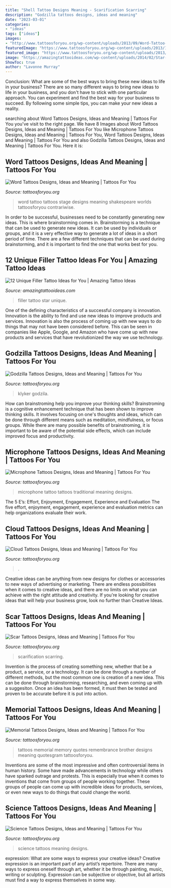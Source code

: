 ```yaml
---
title: "Shell Tattoo Designs Meaning - Scarification Scarring"
description: "Godzilla tattoos designs, ideas and meaning"
date: "2023-03-01"
categories:
- "ideas"
tags: ["ideas"]
images:
- "http://www.tattoosforyou.org/wp-content/uploads/2013/09/Word-Tattoo-768x1024.jpg"
featuredImage: "https://www.tattoosforyou.org/wp-content/uploads/2013/11/Tattoo-Scarring-768x1024.jpg"
featured_image: "https://www.tattoosforyou.org/wp-content/uploads/2013/11/Tattoo-Scarring-768x1024.jpg"
image: "https://amazingtattooideas.com/wp-content/uploads/2014/02/Star-filler-tattoo1.jpg"
ShowToc: true
author: "Lavonne Murray"
---
```



Conclusion: What are some of the best ways to bring these new ideas to life in your business?
There are so many different ways to bring new ideas to life in your business, and you don't have to stick with one particular approach. You can experiment and find the best way for your business to succeed. By following some simple tips, you can make your new ideas a reality.

	

		
searching about Word Tattoos Designs, Ideas and Meaning | Tattoos For You you've visit to the right page. We have 8 Images about Word Tattoos Designs, Ideas and Meaning | Tattoos For You like Microphone Tattoos Designs, Ideas and Meaning | Tattoos For You, Word Tattoos Designs, Ideas and Meaning | Tattoos For You and also Godzilla Tattoos Designs, Ideas and Meaning | Tattoos For You. Here it is:
		
    
## Word Tattoos Designs, Ideas And Meaning | Tattoos For You

<img loading=lazy src="http://www.tattoosforyou.org/wp-content/uploads/2013/09/Word-Tattoo-768x1024.jpg" onerror="this.onerror=null;this.src='https://tse4.mm.bing.net/th?id=OIP.a9B56tqR48Ijfq0lV76OYgHaJ4&amp;pid=15.1';" alt="Word Tattoos Designs, Ideas and Meaning | Tattoos For You">

_Source: tattoosforyou.org_

>word tattoo tattoos stage designs meaning shakespeare worlds tattoosforyou contrariwise. 

	

In order to be successful, businesses need to be constantly generating new ideas. This is where brainstorming comes in. Brainstorming is a technique that can be used to generate new ideas. It can be used by individuals or groups, and it is a very effective way to generate a lot of ideas in a short period of time. There are a few different techniques that can be used during brainstorming, and it is important to find the one that works best for you.

    
## 12 Unique Filler Tattoo Ideas For You | Amazing Tattoo Ideas

<img loading=lazy src="https://amazingtattooideas.com/wp-content/uploads/2014/02/Star-filler-tattoo1.jpg" onerror="this.onerror=null;this.src='https://tse1.mm.bing.net/th?id=OIP.trAwz8u8sWPXXGytX5xLMgHaOM&amp;pid=15.1';" alt="12 Unique Filler Tattoo Ideas for You | Amazing Tattoo Ideas">

_Source: amazingtattooideas.com_

>filler tattoo star unique. 

	

One of the defining characteristics of a successful company is innovation. Innovation is the ability to find and use new ideas to improve products and services. Innovation is also the process of coming up with new ways to do things that may not have been considered before. This can be seen in companies like Apple, Google, and Amazon who have come up with new products and services that have revolutionized the way we use technology.

    
## Godzilla Tattoos Designs, Ideas And Meaning | Tattoos For You

<img loading=lazy src="https://www.tattoosforyou.org/wp-content/uploads/2016/02/Godzilla-Tribal-Tattoo.jpg" onerror="this.onerror=null;this.src='https://tse2.mm.bing.net/th?id=OIP.xCQFhvsG7Oe2vmw7-UtFSAHaJ4&amp;pid=15.1';" alt="Godzilla Tattoos Designs, Ideas and Meaning | Tattoos For You">

_Source: tattoosforyou.org_

>klyker godzila. 

	

How can brainstroming help you improve your thinking skills?
Brainstroming is a cognitive enhancement technique that has been shown to improve thinking skills. It involves focusing on one's thoughts and ideas, which can be done through different means such as meditation, mindfulness, or focus groups. While there are many possible benefits of brainstroming, it is important to be aware of the potential side effects, which can include improved focus and productivity.

    
## Microphone Tattoos Designs, Ideas And Meaning | Tattoos For You

<img loading=lazy src="https://www.tattoosforyou.org/wp-content/uploads/2016/03/Traditional-Microphone-Tattoo.jpg" onerror="this.onerror=null;this.src='https://tse1.mm.bing.net/th?id=OIP.cvCbK2XmwMO3fVMbBM4STQHaK4&amp;pid=15.1';" alt="Microphone Tattoos Designs, Ideas and Meaning | Tattoos For You">

_Source: tattoosforyou.org_

>microphone tattoo tattoos traditional meaning designs. 

	

The 5 E’s: Effort, Enjoyment, Engagement, Experience and Evaluation
The five effort, enjoyment, engagement, experience and evaluation metrics can help organizations evaluate their work.

    
## Cloud Tattoos Designs, Ideas And Meaning | Tattoos For You

<img loading=lazy src="https://www.tattoosforyou.org/wp-content/uploads/2013/11/Cloud-Tattoo-Ideas.jpg" onerror="this.onerror=null;this.src='https://tse2.mm.bing.net/th?id=OIP.ZbyyYKMOR8U_rt1NSE6eLwHaJ4&amp;pid=15.1';" alt="Cloud Tattoos Designs, Ideas and Meaning | Tattoos For You">

_Source: tattoosforyou.org_

>. 

	

Creative ideas can be anything from new designs for clothes or accessories to new ways of advertising or marketing. There are endless possibilities when it comes to creative ideas, and there are no limits on what you can achieve with the right attitude and creativity. If you're looking for creative ideas that will help your business grow, look no further than Creative Ideas.

    
## Scar Tattoos Designs, Ideas And Meaning | Tattoos For You

<img loading=lazy src="https://www.tattoosforyou.org/wp-content/uploads/2013/11/Tattoo-Scarring-768x1024.jpg" onerror="this.onerror=null;this.src='https://tse2.mm.bing.net/th?id=OIP.8BHlac6xrC0TSrPQMd5XbQHaJ4&amp;pid=15.1';" alt="Scar Tattoos Designs, Ideas and Meaning | Tattoos For You">

_Source: tattoosforyou.org_

>scarification scarring. 

	

Invention is the process of creating something new, whether that be a product, a service, or a technology. It can be done through a number of different methods, but the most common one is creation of a new idea. This can be done through brainstorming, researching, and even coming up with a suggesiton. Once an idea has been formed, it must then be tested and proven to be accurate before it is put into action.

    
## Memorial Tattoos Designs, Ideas And Meaning | Tattoos For You

<img loading=lazy src="http://www.tattoosforyou.org/wp-content/uploads/2013/09/Memory-Tattoos.jpg" onerror="this.onerror=null;this.src='https://tse2.mm.bing.net/th?id=OIP.2G3m8Gd8v3K5JWT_Hw4llAHaJ4&amp;pid=15.1';" alt="Memorial Tattoos Designs, Ideas and Meaning | Tattoos For You">

_Source: tattoosforyou.org_

>tattoos memorial memory quotes remembrance brother designs meaning quotesgram tattoosforyou. 

	

Inventions are some of the most impressive and often controversial items in human history. Some have made advancements in technology while others have sparked outrage and protests. This is especially true when it comes to inventions that come from groups of people working together. These groups of people can come up with incredible ideas for products, services, or even new ways to do things that could change the world.

    
## Science Tattoos Designs, Ideas And Meaning | Tattoos For You

<img loading=lazy src="http://www.tattoosforyou.org/wp-content/uploads/2013/11/Science-Tattoos-Pictures.jpg" onerror="this.onerror=null;this.src='https://tse4.mm.bing.net/th?id=OIP.H6AMlo_0mNpMhndXAr_JbAHaJ6&amp;pid=15.1';" alt="Science Tattoos Designs, Ideas and Meaning | Tattoos For You">

_Source: tattoosforyou.org_

>science tattoos meaning designs. 

	

expression: What are some ways to express your creative ideas?
Creative expression is an important part of any artist’s repertoire. There are many ways to express oneself through art, whether it be through painting, music, writing or sculpting. Expression can be subjective or objective, but all artists must find a way to express themselves in some way.

